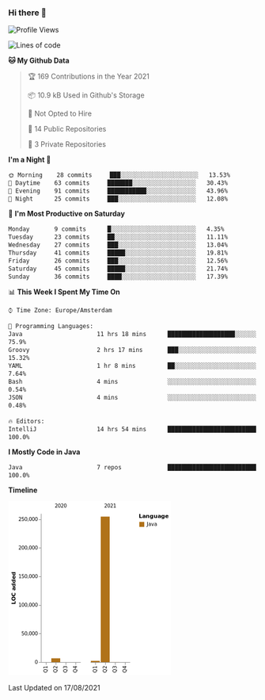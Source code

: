 ### Hi there 👋


<!--START_SECTION:waka-->
![Profile Views](http://img.shields.io/badge/Profile%20Views-1-blue)

![Lines of code](https://img.shields.io/badge/From%20Hello%20World%20I%27ve%20Written-263627%20lines%20of%20code-blue)

**🐱 My Github Data** 

> 🏆 169 Contributions in the Year 2021
 > 
> 📦 10.9 kB Used in Github's Storage 
 > 
> 🚫 Not Opted to Hire
 > 
> 📜 14 Public Repositories 
 > 
> 🔑 3 Private Repositories  
 > 
**I'm a Night 🦉** 

```text
🌞 Morning    28 commits     ███░░░░░░░░░░░░░░░░░░░░░░   13.53% 
🌆 Daytime    63 commits     ███████░░░░░░░░░░░░░░░░░░   30.43% 
🌃 Evening    91 commits     ███████████░░░░░░░░░░░░░░   43.96% 
🌙 Night      25 commits     ███░░░░░░░░░░░░░░░░░░░░░░   12.08%

```
📅 **I'm Most Productive on Saturday** 

```text
Monday       9 commits      █░░░░░░░░░░░░░░░░░░░░░░░░   4.35% 
Tuesday      23 commits     ██░░░░░░░░░░░░░░░░░░░░░░░   11.11% 
Wednesday    27 commits     ███░░░░░░░░░░░░░░░░░░░░░░   13.04% 
Thursday     41 commits     █████░░░░░░░░░░░░░░░░░░░░   19.81% 
Friday       26 commits     ███░░░░░░░░░░░░░░░░░░░░░░   12.56% 
Saturday     45 commits     █████░░░░░░░░░░░░░░░░░░░░   21.74% 
Sunday       36 commits     ████░░░░░░░░░░░░░░░░░░░░░   17.39%

```


📊 **This Week I Spent My Time On** 

```text
⌚︎ Time Zone: Europe/Amsterdam

💬 Programming Languages: 
Java                     11 hrs 18 mins      ███████████████████░░░░░░   75.9% 
Groovy                   2 hrs 17 mins       ███░░░░░░░░░░░░░░░░░░░░░░   15.32% 
YAML                     1 hr 8 mins         ██░░░░░░░░░░░░░░░░░░░░░░░   7.64% 
Bash                     4 mins              ░░░░░░░░░░░░░░░░░░░░░░░░░   0.54% 
JSON                     4 mins              ░░░░░░░░░░░░░░░░░░░░░░░░░   0.48%

🔥 Editors: 
IntelliJ                 14 hrs 54 mins      █████████████████████████   100.0%

```

**I Mostly Code in Java** 

```text
Java                     7 repos             █████████████████████████   100.0%

```


**Timeline**

![Chart not found](https://raw.githubusercontent.com/powercasgamer/powercasgamer/master/charts/bar_graph.png) 


 Last Updated on 17/08/2021
<!--END_SECTION:waka-->
